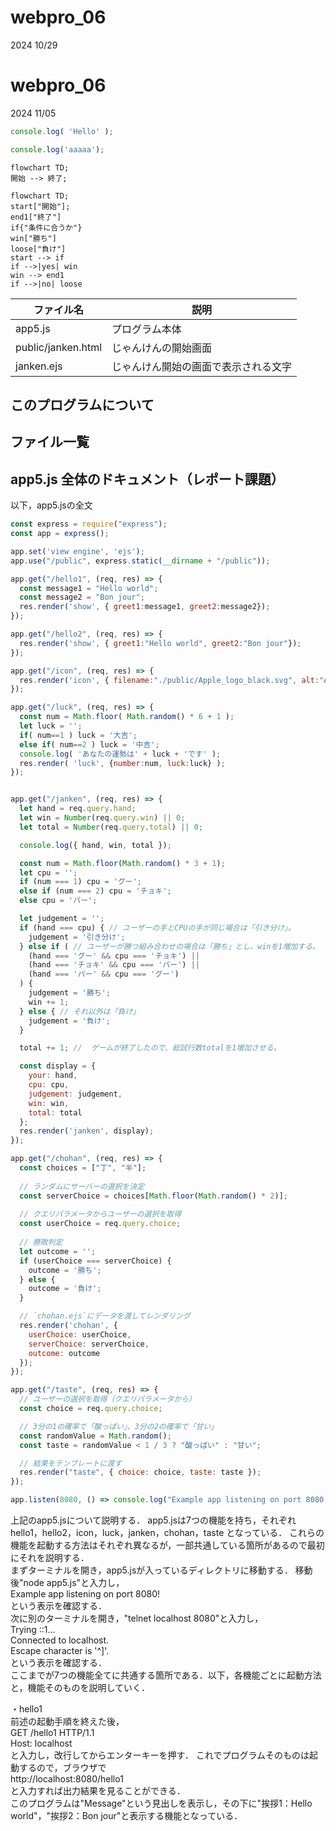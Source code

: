 # webpro_06
2024 10/29


# webpro_06
2024 11/05

```javascript
console.log( 'Hello' );
```

```javascript
console.log('aaaaa');
```

```mermaid
flowchart TD;
開始 --> 終了;
```

```mermaid
flowchart TD;
start["開始"];
end1["終了"]
if{"条件に合うか"}
win["勝ち"]
loose["負け"]
start --> if
if -->|yes| win
win --> end1
if -->|no| loose
```

ファイル名 | 説明 
-|-
app5.js | プログラム本体 
public/janken.html | じゃんけんの開始画面 
janken.ejs | じゃんけん開始の画面で表示される文字
## このプログラムについて
## ファイル一覧

## app5.js 全体のドキュメント（レポート課題）
以下，app5.jsの全文  
```javascript
const express = require("express");  
const app = express();  

app.set('view engine', 'ejs');  
app.use("/public", express.static(__dirname + "/public"));  

app.get("/hello1", (req, res) => {  
  const message1 = "Hello world";  
  const message2 = "Bon jour";  
  res.render('show', { greet1:message1, greet2:message2});  
});  

app.get("/hello2", (req, res) => {  
  res.render('show', { greet1:"Hello world", greet2:"Bon jour"});  
});  

app.get("/icon", (req, res) => {  
  res.render('icon', { filename:"./public/Apple_logo_black.svg", alt:"Apple Logo"});  
});  

app.get("/luck", (req, res) => {  
  const num = Math.floor( Math.random() * 6 + 1 );    
  let luck = '';  
  if( num==1 ) luck = '大吉';    
  else if( num==2 ) luck = '中吉';  
  console.log( 'あなたの運勢は' + luck + 'です' );  
  res.render( 'luck', {number:num, luck:luck} );  
});  


app.get("/janken", (req, res) => {  
  let hand = req.query.hand;  
  let win = Number(req.query.win) || 0;     
  let total = Number(req.query.total) || 0;   

  console.log({ hand, win, total });  

  const num = Math.floor(Math.random() * 3 + 1);  
  let cpu = '';  
  if (num === 1) cpu = 'グー';  
  else if (num === 2) cpu = 'チョキ';  
  else cpu = 'パー';  

  let judgement = '';  
  if (hand === cpu) { // ユーザーの手とCPUの手が同じ場合は「引き分け」。  
    judgement = '引き分け';  
  } else if ( // ユーザーが勝つ組み合わせの場合は「勝ち」とし、winを1増加する。  
    (hand === 'グー' && cpu === 'チョキ') ||  
    (hand === 'チョキ' && cpu === 'パー') ||  
    (hand === 'パー' && cpu === 'グー')  
  ) {  
    judgement = '勝ち';  
    win += 1;   
  } else { // それ以外は「負け」  
    judgement = '負け';  
  }  

  total += 1; //  ゲームが終了したので、総試行数totalを1増加させる。  

  const display = {  
    your: hand,  
    cpu: cpu,  
    judgement: judgement,  
    win: win,  
    total: total  
  };  
  res.render('janken', display);  
});  

app.get("/chohan", (req, res) => {  
  const choices = ["丁", "半"];  
  
  // ランダムにサーバーの選択を決定  
  const serverChoice = choices[Math.floor(Math.random() * 2)];  
  
  // クエリパラメータからユーザーの選択を取得  
  const userChoice = req.query.choice;  
  
  // 勝敗判定  
  let outcome = '';  
  if (userChoice === serverChoice) {  
    outcome = '勝ち';  
  } else {  
    outcome = '負け';  
  }  

  // `chohan.ejs`にデータを渡してレンダリング  
  res.render('chohan', {  
    userChoice: userChoice,  
    serverChoice: serverChoice,  
    outcome: outcome  
  });  
});  

app.get("/taste", (req, res) => {  
  // ユーザーの選択を取得（クエリパラメータから）  
  const choice = req.query.choice;  

  // 3分の1の確率で「酸っぱい」、3分の2の確率で「甘い」  
  const randomValue = Math.random();  
  const taste = randomValue < 1 / 3 ? "酸っぱい" : "甘い";  

  // 結果をテンプレートに渡す  
  res.render("taste", { choice: choice, taste: taste });  
});

app.listen(8080, () => console.log("Example app listening on port 8080!"));  
```
  
上記のapp5.jsについて説明する．
app5.jsは7つの機能を持ち，それぞれ hello1，hello2，icon，luck，janken，chohan，taste となっている．
これらの機能を起動する方法はそれぞれ異なるが，一部共通している箇所があるので最初にそれを説明する．  
まずターミナルを開き，app5.jsが入っているディレクトリに移動する．
移動後"node app5.js"と入力し，  
Example app listening on port 8080!  
という表示を確認する．  
次に別のターミナルを開き，"telnet localhost 8080"と入力し，  
Trying ::1...  
Connected to localhost.  
Escape character is '^]'.  
という表示を確認する．  
ここまでが7つの機能全てに共通する箇所である．以下，各機能ごとに起動方法と，機能そのものを説明していく．

・hello1  
前述の起動手順を終えた後，  
GET /hello1 HTTP/1.1  
Host: localhost  
と入力し，改行してからエンターキーを押す．
これでプログラムそのものは起動するので，ブラウザで  
http://localhost:8080/hello1  
と入力すれば出力結果を見ることができる．  
このプログラムは"Message"という見出しを表示し，その下に"挨拶1：Hello world"，"挨拶2：Bon jour"と表示する機能となっている．



